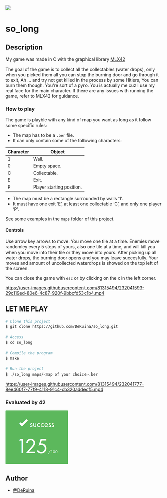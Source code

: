 ![](https://user-images.githubusercontent.com/81315494/232047437-1ccc71f3-f963-4b33-ba02-12fa9713c5c8.gif)
# so_long

## Description

My game was made in C with the graphical library [MLX42](https://github.com/codam-coding-college/MLX42)

The goal of the game is to collect all the collectables (water drops), only when you picked them all you can stop the burning door and go through it to exit, Ah ... and try not get killed in the process by some Hitlers, You can burn them though. You're sort of a pyro. You is actually me cuz I use my real face for the main character. If there are any issues with running the game, refer to MLX42 for guidance. 

### How to play
The game is playble with any kind of map you want as long as it follow some specific rules:
* The map has to be a ``.ber`` file.
* It can only contain some of the following characters:

| Character | Object |
| - | - |
| 1 | Wall. |
| 0 | Empty space. |
| C | Collectable. |
| E | Exit. |
| P | Player starting position. |


* The map must be a rectangle surrounded by walls ‘1’.
* It must have one exit ‘E’, at least one collectable ‘C’, and only one player ‘P’.

See some examples in the ``maps`` folder of this project.

#### Controls
Use arrow key arrows to move. You move one tile at a time. Enemies move randomley every 5 steps of yours, also one tile at a time, and will kill you when you move into their tile or they move into yours. After picking up all water drops, the burning door opens and you may leave succesfully.
Your moves and amount of uncollected waterdrops is showed on the top left of the screen.

You can close the game with ``esc`` or by clicking on the x in the left corner.

https://user-images.githubusercontent.com/81315494/232041593-29c119ed-80e6-4c87-920f-9bbcfd53c1b4.mp4

## LET ME PLAY ##

```bash
# Clone this project
$ git clone https://github.com/DeRuina/so_long.git

# Access
$ cd so_long

# Compile the program
$ make

# Run the project
$ ./so_long maps/<map of your choice>.ber

```

https://user-images.githubusercontent.com/81315494/232041777-8ee460f7-77f9-4118-91c4-cb320addecf5.mp4


### Evaluated by 42 

![125/100](img/125.png)


## Author

- [@DeRuina](https://github.com/DeRuina)
